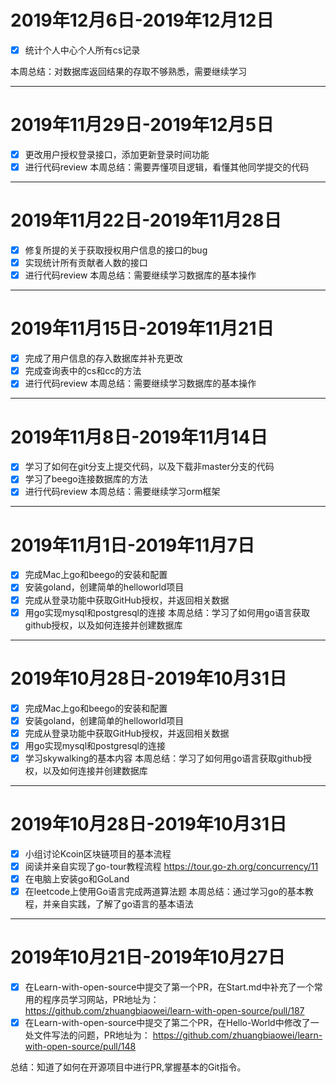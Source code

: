 # 2019年12月6日-2019年12月12日 
- [x] 统计个人中心个人所有cs记录

本周总结：对数据库返回结果的存取不够熟悉，需要继续学习
***

# 2019年11月29日-2019年12月5日 
- [x] 更改用户授权登录接口，添加更新登录时间功能
- [x] 进行代码review
本周总结：需要弄懂项目逻辑，看懂其他同学提交的代码
***

# 2019年11月22日-2019年11月28日 
- [x] 修复所提的关于获取授权用户信息的接口的bug
- [x] 实现统计所有贡献者人数的接口
- [x] 进行代码review
本周总结：需要继续学习数据库的基本操作
***

# 2019年11月15日-2019年11月21日 
- [x] 完成了用户信息的存入数据库并补充更改
- [x] 完成查询表中的cs和cc的方法
- [x] 进行代码review
本周总结：需要继续学习数据库的基本操作
***

# 2019年11月8日-2019年11月14日 
- [x] 学习了如何在git分支上提交代码，以及下载非master分支的代码
- [x] 学习了beego连接数据库的方法
- [x] 进行代码review
本周总结：需要继续学习orm框架
***

# 2019年11月1日-2019年11月7日 
- [x] 完成Mac上go和beego的安装和配置
- [x] 安装goland，创建简单的helloworld项目
- [x] 完成从登录功能中获取GitHub授权，并返回相关数据
- [x] 用go实现mysql和postgresql的连接
本周总结：学习了如何用go语言获取github授权，以及如何连接并创建数据库
***

# 2019年10月28日-2019年10月31日 
- [x] 完成Mac上go和beego的安装和配置
- [x] 安装goland，创建简单的helloworld项目
- [x] 完成从登录功能中获取GitHub授权，并返回相关数据
- [x] 用go实现mysql和postgresql的连接
- [x] 学习skywalking的基本内容
本周总结：学习了如何用go语言获取github授权，以及如何连接并创建数据库
***

# 2019年10月28日-2019年10月31日 
- [x] 小组讨论Kcoin区块链项目的基本流程
- [x] 阅读并亲自实现了go-tour教程流程 https://tour.go-zh.org/concurrency/11
- [x] 在电脑上安装go和GoLand
- [x] 在leetcode上使用Go语言完成两道算法题
本周总结：通过学习go的基本教程，并亲自实践，了解了go语言的基本语法
***
# 2019年10月21日-2019年10月27日 

- [x] 在Learn-with-open-source中提交了第一个PR，在Start.md中补充了一个常用的程序员学习网站，PR地址为：
https://github.com/zhuangbiaowei/learn-with-open-source/pull/187
- [x] 在Learn-with-open-source中提交了第二个PR，在Hello-World中修改了一处文件写法的问题，PR地址为：
https://github.com/zhuangbiaowei/learn-with-open-source/pull/148
        
总结：知道了如何在开源项目中进行PR,掌握基本的Git指令。


